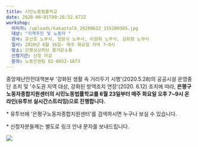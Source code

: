 ```yaml
---
title: 시민노동법률학교
date: 2020-06-01T09:26:52.672Z
workshop:
  이미지: /uploads/kakaotalk_20200622_155200385.jpg
  대상: "지역주민 및 노동자 "
  강사: 윤선호 노무사, 정문식 노무사, 이원희 노무사, 김희향 노무사
  일시: 2020년 6월 16일~ 매주 화요일 저녁 7~9시
  장소: 은평상상허브 즐거운소통
  신청기간: 신청 마감
  문의: 노동인권팀 02-6952-1873
---
```

중앙재난안전대책본부 '강화된 생활 속 거리두기 시행'(2020.5.28)의 공공시설 운영중단 조치 및 '수도권 지역 대상, 강화된 방역조치 연장'(2020. 6.12) 조치에 따라, **은평구노동자종합지원센터의 시민노동법률학교를 6월 23일부터 매주 화요일 오후 7~9시 온라인(유투브 실시간스트리밍)으로 진행합니다.**

\* 유투브에 '은평구노동자종합지원센터'를 검색하시면 누구나 보실 수 있습니다. 

\* 신청자분들께는 별도로 링크 안내 문자를 보내드립니다.



![ ](/uploads/kakaotalk_20200622_155200385.jpg " ")
